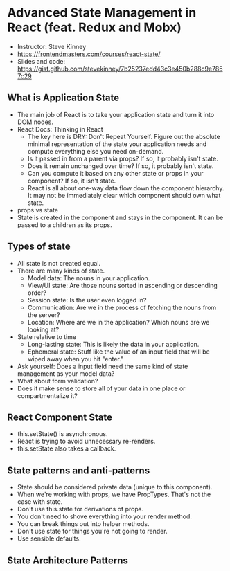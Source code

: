 # Advanced State Management in React (feat. Redux and Mobx)

* Instructor: Steve Kinney
* <https://frontendmasters.com/courses/react-state/>
* Slides and code: <https://gist.github.com/stevekinney/7b25237edd43c3e450b288c9e7857c29>

## What is Application State

* The main job of React is to take your application state and turn it into DOM nodes.
* React Docs: Thinking in React
  * The key here is DRY: Don't Repeat Yourself. Figure out the absolute minimal representation of the state your application needs and compute everything else you need on-demand.
  * Is it passed in from a parent via props? If so, it probably isn't state.
  * Does it remain unchanged over time? If so, it probably isn't state.
  * Can you compute it based on any other state or props in your component? If so, it isn't state.
  * React is all about one-way data flow down the component hierarchy. It may not be immediately clear which component should own what state.
* props vs state
* State is created in the component and stays in the component. It can be passed to a children as its props.

## Types of state

* All state is not created equal.
* There are many kinds of state.
  * Model data: The nouns in your application.
  * View/UI state: Are those nouns sorted in ascending or descending order?
  * Session state: Is the user even logged in?
  * Communication: Are we in the process of fetching the nouns from the server?
  * Location: Where are we in the application? Which nouns are we looking at?
* State relative to time
  * Long-lasting state: This is likely the data in your application.
  * Ephemeral state: Stuff like the value of an input field that will be wiped away when you  hit "enter."
* Ask yourself: Does a input field need the same kind of state management as your model data?
* What about form validation?
* Does it make sense to store all of your data in one place or compartmentalize it?

## React Component State

* this.setState() is asynchronous.
* React is trying to avoid unnecessary re-renders.
* this.setState also takes a callback.

## State patterns and anti-patterns

* State should be considered private data (unique to this component).
* When we're working with props, we have PropTypes. That's not the case with state.
* Don't use this.state for derivations of props.
* You don't need to shove everything into your render method.
* You can break things out into helper methods.
* Don't use state for things you're not going to render.
* Use sensible defaults.

## State Architecture Patterns
